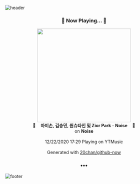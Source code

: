 ![header](https://capsule-render.vercel.app/api?type=wave&height=170&section=header&text=Hi.%20I'm%20SHIFT&fontColor=090707&fontAlignX=45&fontAlignY=65&fontSize=100)

<h3 align="center">🎵 Now Playing... 🎵</h3>
<p align="center">
  <a href="https://music.youtube.com/channel/UCZxkyZg2AsJHZZkZqWKYUfg">
    <img width="300" src="https://lh3.googleusercontent.com/C33Wq-dliOxMPWXO0ySFc_wsZbQCXXGWgIbqMWTgFJYfcKh85kGSAU59ThHTbwHv00khryOquRBx1Dg">
  </a>
  <br>
  🎵&nbsp&nbsp&nbsp <b>마미손, 김승민, 원슈타인 및 Zior Park - Noise</b> &nbsp&nbsp&nbsp🎵
  <br>
  on <b>Noise</b>
  
  <br />
  <br />
  12/22/2020 17:29 Playing on YTMusic
  <br />
  <br />
  Generated with <a href="https://github.com/20chan/github-now">20chan/github-now</a>
</p>

<h3 align="center">•••</h3>

![footer](https://capsule-render.vercel.app/api?type=wave&height=150&section=footer)

